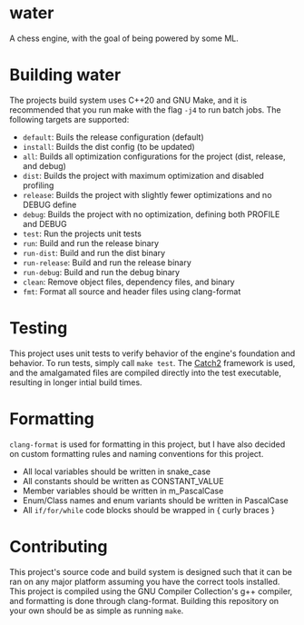 # water
A chess engine, with the goal of being powered by some ML.

# Building water
The projects build system uses C++20 and GNU Make, and it is recommended that you run make with the flag `-j4` to run batch jobs. The following targets are supported:
- `default`: Buils the release configuration (default)
- `install`: Builds the dist config (to be updated)
- `all`: Builds all optimization configurations for the project (dist, release, and debug)
- `dist`: Builds the project with maximum optimization and disabled profiling
- `release`: Builds the project with slightly fewer optimizations and no DEBUG define
- `debug`: Builds the project with no optimization, defining both PROFILE and DEBUG
- `test`: Run the projects unit tests
- `run`: Build and run the release binary
- `run-dist`: Build and run the dist binary
- `run-release`: Build and run the release binary
- `run-debug`: Build and run the debug binary
- `clean`: Remove object files, dependency files, and binary
- `fmt`: Format all source and header files using clang-format

# Testing
This project uses unit tests to verify behavior of the engine's foundation and behavior. To run tests, simply call `make test`. The [Catch2](https://github.com/catchorg/Catch2) framework is used, and the amalgamated files are compiled directly into the test executable, resulting in longer intial build times.  

# Formatting
`clang-format` is used for formatting in this project, but I have also decided on custom formatting rules and naming conventions for this project.
- All local variables should be written in snake_case
- All constants should be written as CONSTANT_VALUE
- Member variables should be written in m_PascalCase
- Enum/Class names and enum variants should be written in PascalCase
- All `if/for/while` code blocks should be wrapped in { curly braces }

# Contributing
This project's source code and build system is designed such that it can be ran on any major platform assuming you have the correct tools installed. This project is compiled using the GNU Compiler Collection's g++ compiler, and formatting is done through clang-format. Building this repository on your own should be as simple as running `make`.